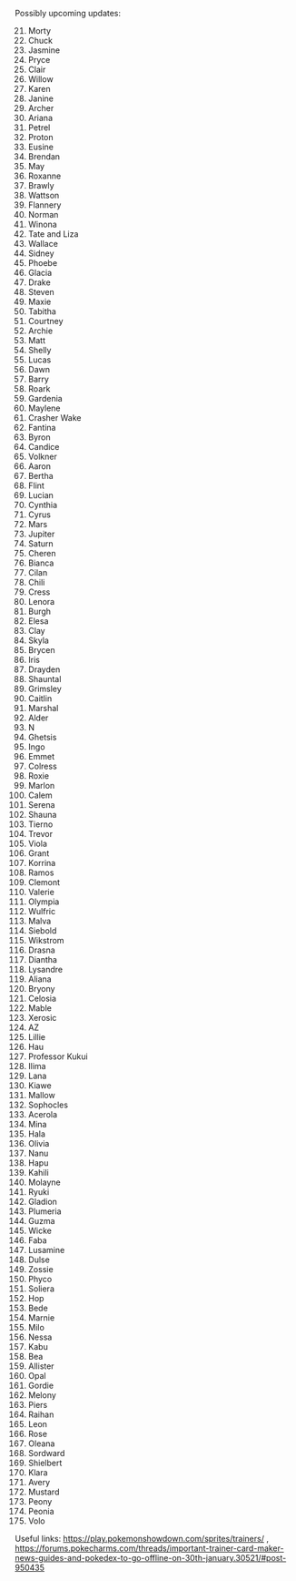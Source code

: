 Possibly upcoming updates:

21. Morty
22. Chuck
23. Jasmine
24. Pryce
25. Clair
26. Willow 
27. Karen
28. Janine
29. Archer
30. Ariana
31. Petrel
32. Proton
33. Eusine
34. Brendan
35. May
36. Roxanne
37. Brawly
38. Wattson
39. Flannery
40. Norman
41. Winona
42. Tate and Liza
43. Wallace
44. Sidney
45. Phoebe
46. Glacia
47. Drake
48. Steven
49. Maxie
50. Tabitha
51. Courtney
52. Archie
53. Matt
54. Shelly
55. Lucas
56. Dawn
57. Barry
58. Roark
59. Gardenia
60. Maylene
61. Crasher Wake
62. Fantina
63. Byron
64. Candice
65. Volkner
66. Aaron
67. Bertha
68. Flint
69. Lucian
70. Cynthia
71. Cyrus
72. Mars
73. Jupiter
74. Saturn
75. Cheren
76. Bianca
77. Cilan
78. Chili
79. Cress
80. Lenora
81. Burgh
82. Elesa
83. Clay
84. Skyla
85. Brycen
86. Iris
87. Drayden
88. Shauntal
89. Grimsley
90. Caitlin
91. Marshal
92. Alder
93. N
94. Ghetsis
95. Ingo
96. Emmet
97. Colress
98. Roxie
99. Marlon
100. Calem
101. Serena
102. Shauna
103. Tierno
104. Trevor
105. Viola
106. Grant
107. Korrina
108. Ramos
109. Clemont
110. Valerie
111. Olympia
112. Wulfric
113. Malva
114. Siebold
115. Wikstrom
116. Drasna
117. Diantha
118. Lysandre
119. Aliana
120. Bryony
121. Celosia
122. Mable
123. Xerosic
124. AZ
125. Lillie
126. Hau
127. Professor Kukui
128. Ilima
129. Lana
130. Kiawe
131. Mallow
132. Sophocles
133. Acerola
134. Mina
135. Hala
136. Olivia
137. Nanu
138. Hapu
139. Kahili
140. Molayne
141. Ryuki
142. Gladion
143. Plumeria
144. Guzma
145. Wicke 
146. Faba
147. Lusamine
148. Dulse
149. Zossie
150. Phyco
151. Soliera
152. Hop
153. Bede
154. Marnie
155. Milo
156. Nessa
157. Kabu
158. Bea
159. Allister
160. Opal
161. Gordie
162. Melony
163. Piers
164. Raihan
165. Leon
166. Rose
167. Oleana
168. Sordward
169. Shielbert
170. Klara
171. Avery
172. Mustard
173. Peony
174. Peonia
175. Volo

Useful links: https://play.pokemonshowdown.com/sprites/trainers/ , https://forums.pokecharms.com/threads/important-trainer-card-maker-news-guides-and-pokedex-to-go-offline-on-30th-january.30521/#post-950435
